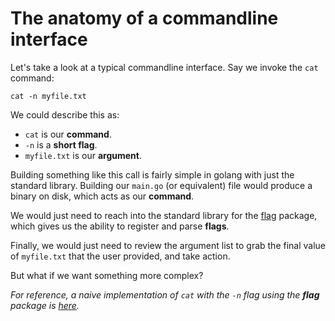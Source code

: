 # The anatomy of a commandline interface

Let's take a look at a typical commandline interface. Say we invoke the `cat`
command:

```shell
cat -n myfile.txt
```

We could describe this as:
- `cat` is our **command**.
- `-n` is a **short flag**.
- `myfile.txt` is our **argument**.

Building something like this call is fairly simple in golang with just the
standard library. Building our `main.go` (or equivalent) file would produce a
binary on disk, which acts as our **command**.

We would just need to reach into the standard library for the
[flag](https://pkg.go.dev/flag) package, which gives us the ability to register
and parse **flags**.

Finally, we would just need to review the argument list to grab the final value of
`myfile.txt` that the user provided, and take action.

But what if we want something more complex?

_For reference, a naive implementation of `cat` with the `-n` flag using the
**flag** package is [here](../appendix/gocat.md)._
